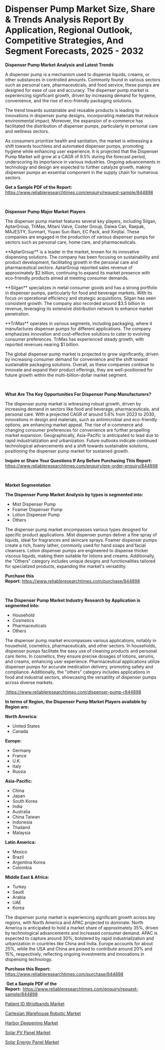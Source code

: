 <p><h1>Dispenser Pump Market Size, Share & Trends Analysis Report By Application, Regional Outlook, Competitive Strategies, And Segment Forecasts, 2025 - 2032</h1></p><p><strong>Dispenser Pump Market Analysis and Latest Trends</strong></p>
<p><p>A dispenser pump is a mechanism used to dispense liquids, creams, or other substances in controlled amounts. Commonly found in various sectors such as personal care, pharmaceuticals, and food service, these pumps are designed for ease of use and accuracy. The dispenser pump market is experiencing significant growth, driven by increasing demand for hygiene, convenience, and the rise of eco-friendly packaging solutions. </p><p>The trend towards sustainable and reusable products is leading to innovations in dispenser pump designs, incorporating materials that reduce environmental impact. Moreover, the expansion of e-commerce has facilitated the distribution of dispenser pumps, particularly in personal care and wellness sectors. </p><p>As consumers prioritize health and sanitation, the market is witnessing a shift towards touchless and automated dispenser pumps, promoting hygiene while enhancing user experience. It is projected that the Dispenser Pump Market will grow at a CAGR of 9.5% during the forecast period, underscoring its importance in various industries. Ongoing advancements in technology and design are expected to further catalyze growth, making dispenser pumps an essential component in the supply chain for numerous sectors.</p></p>
<p><strong>Get a Sample PDF of the Report:&nbsp;</strong> <a href="https://www.reliableresearchtimes.com/enquiry/request-sample/844898?utm_campaign=2175&utm_medium=2&utm_source=Github&utm_content=ia&utm_term=06022025&utm_id=dispenser-pump">https://www.reliableresearchtimes.com/enquiry/request-sample/844898</a></p>
<p>&nbsp;</p>
<p><strong>Dispenser Pump Major Market Players</strong></p>
<p><p>The dispenser pump market features several key players, including Silgan, AptarGroup, TriMas, Mitani Valve, Coster Group, Daiwa Can, Raepak, MAJESTY, Sunmart, Yuyao Sun-Rain, EC Pack, and Xinjitai. These companies are engaged in the production of various dispenser pumps for sectors such as personal care, home care, and pharmaceuticals.</p><p>**AptarGroup** is a leader in the market, known for its innovative dispensing solutions. The company has been focusing on sustainability and product development, facilitating growth in the personal care and pharmaceutical sectors. AptarGroup reported sales revenue of approximately $2 billion, continuing to expand its market presence with eco-friendly products aimed at meeting consumer demands.</p><p>**Silgan** specializes in metal consumer goods and has a strong portfolio in dispenser pumps, particularly for food and beverage markets. With its focus on operational efficiency and strategic acquisitions, Silgan has seen consistent growth. The company also recorded around $3.5 billion in revenue, leveraging its extensive distribution network to enhance market penetration.</p><p>**TriMas** operates in various segments, including packaging, where it manufactures dispenser pumps for different applications. The company emphasizes innovation and cost-effective solutions to cater to evolving consumer preferences. TriMas has experienced steady growth, with reported revenues nearing $1 billion.</p><p>The global dispenser pump market is projected to grow significantly, driven by increasing consumer demand for convenience and the shift toward sustainable packaging solutions. Overall, as these companies continue to innovate and expand their product offerings, they are well-positioned for future growth within the multi-billion-dollar market segment.</p></p>
<p>&nbsp;</p>
<p><strong>What Are The Key Opportunities For Dispenser Pump Manufacturers?</strong></p>
<p><p>The dispenser pump market is witnessing robust growth, driven by increasing demand in sectors like food and beverage, pharmaceuticals, and personal care. With a projected CAGR of around 5.6% from 2023 to 2030, innovations in design and materials, such as antimicrobial and eco-friendly options, are enhancing market appeal. The rise of e-commerce and changing consumer preferences for convenience are further propelling market expansion. Geographically, Asia-Pacific is anticipated to lead due to rapid industrialization and urbanization. Future outlooks indicate continued technological advancements and a shift towards sustainable solutions, positioning the dispenser pump market for sustained growth.</p></p>
<p><strong>Inquire or Share Your Questions If Any Before Purchasing This Report:</strong> <a href="https://www.reliableresearchtimes.com/enquiry/pre-order-enquiry/844898?utm_campaign=2175&utm_medium=2&utm_source=Github&utm_content=ia&utm_term=06022025&utm_id=dispenser-pump">https://www.reliableresearchtimes.com/enquiry/pre-order-enquiry/844898</a></p>
<p>&nbsp;</p>
<p><strong>Market Segmentation</strong></p>
<p><strong>The Dispenser Pump Market Analysis by types is segmented into:</strong></p>
<p><ul><li>Mist Dispenser Pump</li><li>Foamer Dispenser Pump</li><li>Lotion Dispenser Pump</li><li>Others</li></ul></p>
<p><p>The dispenser pump market encompasses various types designed for specific product applications. Mist dispenser pumps deliver a fine spray of liquids, ideal for fragrances and skincare sprays. Foamer dispenser pumps create a rich, foamy lather, commonly used for hand soaps and facial cleansers. Lotion dispenser pumps are engineered to dispense thicker viscous liquids, making them suitable for lotions and creams. Additionally, the "Others" category includes unique designs and functionalities tailored for specialized products, expanding the market's versatility.</p></p>
<p><strong>Purchase this Report:&nbsp;</strong><a href="https://www.reliableresearchtimes.com/purchase/844898?utm_campaign=2175&utm_medium=2&utm_source=Github&utm_content=ia&utm_term=06022025&utm_id=dispenser-pump">https://www.reliableresearchtimes.com/purchase/844898</a></p>
<p>&nbsp;</p>
<p><strong>The Dispenser Pump Market Industry Research by Application is segmented into:</strong></p>
<p><ul><li>Household</li><li>Cosmetics</li><li>Pharmaceuticals</li><li>Others</li></ul></p>
<p><p>The dispenser pump market encompasses various applications, notably in household, cosmetics, pharmaceuticals, and other sectors. In households, dispenser pumps facilitate the easy use of cleaning products and personal care items. In cosmetics, they ensure precise dosages of lotions, serums, and creams, enhancing user experience. Pharmaceutical applications utilize dispenser pumps for accurate medication delivery, promoting safety and compliance. Additionally, the "others" category includes applications in food and industrial sectors, showcasing the versatility of dispenser pumps across diverse markets.</p></p>
<p><a href="https://www.reliableresearchtimes.com/dispenser-pump-r844898?utm_campaign=2175&utm_medium=2&utm_source=Github&utm_content=ia&utm_term=06022025&utm_id=dispenser-pump">&nbsp;https://www.reliableresearchtimes.com/dispenser-pump-r844898</a></p>
<p><strong>In terms of Region, the Dispenser Pump Market Players available by Region are:</strong></p>
<p>
    <p> <strong> North America: </strong>
        <ul>
            <li>United States</li>
            <li>Canada</li>
        </ul>
        </p> 
    <p> <strong> Europe: </strong>
        <ul>
            <li>Germany</li>
            <li>France</li>
            <li>U.K.</li>
            <li>Italy</li>
            <li>Russia</li>
        </ul>
        </p> 
    <p> <strong> Asia-Pacific: </strong>
        <ul>
            <li>China</li>
            <li>Japan</li>
            <li>South Korea</li>
            <li>India</li>
            <li>Australia</li>
            <li>China Taiwan</li>
            <li>Indonesia</li>
            <li>Thailand</li>
            <li>Malaysia</li>
        </ul>
        </p> 
    <p> <strong> Latin America: </strong>
        <ul>
            <li>Mexico</li>
            <li>Brazil</li>
            <li>Argentina Korea</li>
            <li>Colombia</li>
        </ul>
        </p> 
    <p> <strong> Middle East & Africa: </strong>
        <ul>
            <li>Turkey</li>
            <li>Saudi</li>
            <li>Arabia</li>
            <li>UAE</li>
            <li>Korea</li>
        </ul>
    </p>
    </p>
<p><p>The dispenser pump market is experiencing significant growth across key regions, with North America and APAC projected to dominate. North America is anticipated to hold a market share of approximately 35%, driven by technological advancements and increased consumer demand. APAC is expected to capture around 30%, bolstered by rapid industrialization and urbanization in countries like China and India. Europe accounts for about 25%, while the USA and China are poised to contribute around 20% and 15%, respectively, reflecting ongoing investments and innovations in dispensing technology.</p></p>
<p><strong>Purchase this Report: </strong><a href="https://www.reliableresearchtimes.com/purchase/844898?utm_campaign=2175&utm_medium=2&utm_source=Github&utm_content=ia&utm_term=06022025&utm_id=dispenser-pump">https://www.reliableresearchtimes.com/purchase/844898</a></p>
<p>&nbsp;<strong>Get a Sample PDF of the Report:&nbsp;&nbsp;</strong><a href="https://www.reliableresearchtimes.com/enquiry/request-sample/844898?utm_campaign=2175&utm_medium=2&utm_source=Github&utm_content=ia&utm_term=06022025&utm_id=dispenser-pump">https://www.reliableresearchtimes.com/enquiry/request-sample/844898</a></p>
<p><strong></strong></p>
<p><p><a href="https://www.linkedin.com/pulse/patient-id-wristbands-market-report-in-depth-analysis-global-odebf?utm_campaign=2175&utm_medium=2&utm_source=Github&utm_content=ia&utm_term=06022025&utm_id=dispenser-pump">Patient ID Wristbands Market</a></p><p><a href="https://www.linkedin.com/pulse/navigating-cartesian-warehouse-robotic-market-size-trends-revenue-kleff?utm_campaign=2175&utm_medium=2&utm_source=Github&utm_content=ia&utm_term=06022025&utm_id=dispenser-pump">Cartesian Warehouse Robotic Market</a></p><p><a href="https://github.com/jerhoskinson197676/Market-Research-Report-List-1/blob/main/harbor-deepening-market.md?utm_campaign=2175&utm_medium=2&utm_source=Github&utm_content=ia&utm_term=06022025&utm_id=dispenser-pump">Harbor Deepening Market</a></p><p><a href="https://www.linkedin.com/pulse/solar-pv-panel-market-update-growth-goals-size-expanding-exppe?utm_campaign=2175&utm_medium=2&utm_source=Github&utm_content=ia&utm_term=06022025&utm_id=dispenser-pump">Solar PV Panel Market</a></p><p><a href="https://www.linkedin.com/pulse/solar-energy-panel-market-predictions-taking-consideration-qo69e?utm_campaign=2175&utm_medium=2&utm_source=Github&utm_content=ia&utm_term=06022025&utm_id=dispenser-pump">Solar Energy Panel Market</a></p></p>